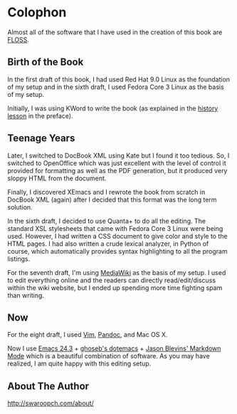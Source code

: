 # Colophon #

Almost all of the software that I have used in the creation of this
book are [FLOSS](#floss).

## Birth of the Book ##

In the first draft of this book, I had used Red Hat 9.0 Linux as the
foundation of my setup and in the sixth draft, I used Fedora Core 3
Linux as the basis of my setup.

Initially, I was using KWord to write the book (as explained in the
[history lesson](#history-lesson) in the preface).

## Teenage Years ##

Later, I switched to DocBook XML using Kate but I found it too
tedious. So, I switched to OpenOffice which was just excellent with
the level of control it provided for formatting as well as the PDF
generation, but it produced very sloppy HTML from the document.

Finally, I discovered XEmacs and I rewrote the book from scratch in
DocBook XML (again) after I decided that this format was the long term
solution.

In the sixth draft, I decided to use Quanta+ to do all the
editing. The standard XSL stylesheets that came with Fedora Core 3
Linux were being used. However, I had written a CSS document to give
color and style to the HTML pages. I had also written a crude lexical
analyzer, in Python of course, which automatically provides syntax
highlighting to all the program listings.

For the seventh draft, I'm using [MediaWiki](http://www.mediawiki.org)
as the basis of my setup. I used to edit everything online and the
readers can directly read/edit/discuss within the wiki website, but I
ended up spending more time fighting spam than writing.

## Now ##

For the eight draft, I used [Vim](http://www.swaroopch.com/notes/vim),
[Pandoc](http://johnmacfarlane.net/pandoc/README.html), and Mac OS X.

Now I use
[Emacs 24.3](http://www.masteringemacs.org/articles/2013/03/11/whats-new-emacs-24-3/) +
[ghoseb's dotemacs](https://github.com/ghoseb/dotemacs) +
[Jason Blevins' Markdown Mode](http://jblevins.org/projects/markdown-mode/)
which is a beautiful combination of software. As you may have
realized, I am quite happy with this editing setup.

## About The Author ##

<http://swaroopch.com/about/>
